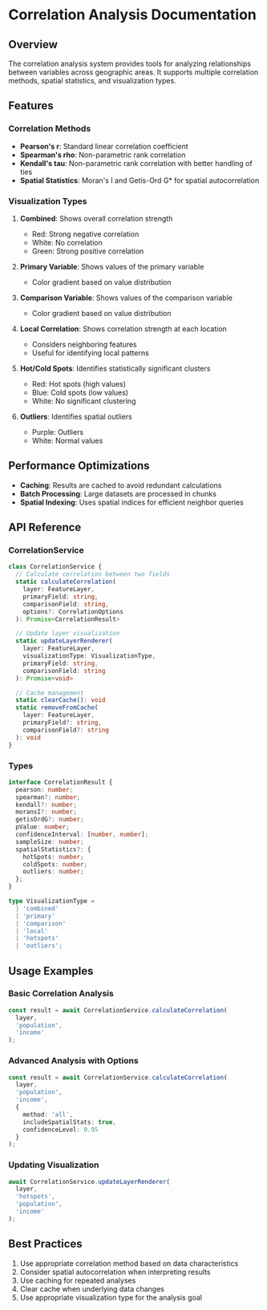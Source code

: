 # Correlation Analysis Documentation

## Overview
The correlation analysis system provides tools for analyzing relationships between variables across geographic areas. It supports multiple correlation methods, spatial statistics, and visualization types.

## Features

### Correlation Methods
- **Pearson's r**: Standard linear correlation coefficient
- **Spearman's rho**: Non-parametric rank correlation
- **Kendall's tau**: Non-parametric rank correlation with better handling of ties
- **Spatial Statistics**: Moran's I and Getis-Ord G* for spatial autocorrelation

### Visualization Types
1. **Combined**: Shows overall correlation strength
   - Red: Strong negative correlation
   - White: No correlation
   - Green: Strong positive correlation

2. **Primary Variable**: Shows values of the primary variable
   - Color gradient based on value distribution

3. **Comparison Variable**: Shows values of the comparison variable
   - Color gradient based on value distribution

4. **Local Correlation**: Shows correlation strength at each location
   - Considers neighboring features
   - Useful for identifying local patterns

5. **Hot/Cold Spots**: Identifies statistically significant clusters
   - Red: Hot spots (high values)
   - Blue: Cold spots (low values)
   - White: No significant clustering

6. **Outliers**: Identifies spatial outliers
   - Purple: Outliers
   - White: Normal values

## Performance Optimizations
- **Caching**: Results are cached to avoid redundant calculations
- **Batch Processing**: Large datasets are processed in chunks
- **Spatial Indexing**: Uses spatial indices for efficient neighbor queries

## API Reference

### CorrelationService
```typescript
class CorrelationService {
  // Calculate correlation between two fields
  static calculateCorrelation(
    layer: FeatureLayer,
    primaryField: string,
    comparisonField: string,
    options?: CorrelationOptions
  ): Promise<CorrelationResult>

  // Update layer visualization
  static updateLayerRenderer(
    layer: FeatureLayer,
    visualizationType: VisualizationType,
    primaryField: string,
    comparisonField: string
  ): Promise<void>

  // Cache management
  static clearCache(): void
  static removeFromCache(
    layer: FeatureLayer,
    primaryField?: string,
    comparisonField?: string
  ): void
}
```

### Types
```typescript
interface CorrelationResult {
  pearson: number;
  spearman?: number;
  kendall?: number;
  moransI?: number;
  getisOrdG?: number;
  pValue: number;
  confidenceInterval: [number, number];
  sampleSize: number;
  spatialStatistics?: {
    hotSpots: number;
    coldSpots: number;
    outliers: number;
  };
}

type VisualizationType = 
  | 'combined'
  | 'primary'
  | 'comparison'
  | 'local'
  | 'hotspots'
  | 'outliers';
```

## Usage Examples

### Basic Correlation Analysis
```typescript
const result = await CorrelationService.calculateCorrelation(
  layer,
  'population',
  'income'
);
```

### Advanced Analysis with Options
```typescript
const result = await CorrelationService.calculateCorrelation(
  layer,
  'population',
  'income',
  {
    method: 'all',
    includeSpatialStats: true,
    confidenceLevel: 0.95
  }
);
```

### Updating Visualization
```typescript
await CorrelationService.updateLayerRenderer(
  layer,
  'hotspots',
  'population',
  'income'
);
```

## Best Practices
1. Use appropriate correlation method based on data characteristics
2. Consider spatial autocorrelation when interpreting results
3. Use caching for repeated analyses
4. Clear cache when underlying data changes
5. Use appropriate visualization type for the analysis goal 
